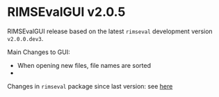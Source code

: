 # RIMSEvalGUI v2.0.5

RIMSEvalGUI release based on the latest `rimseval` development version `v2.0.0.dev3`.

Main Changes to GUI:
- When opening new files, file names are sorted
- 

Changes in `rimseval` package since last version: see [here](https://github.com/RIMS-Code/RIMSEval/releases/tag/v2.0.0.dev3)
